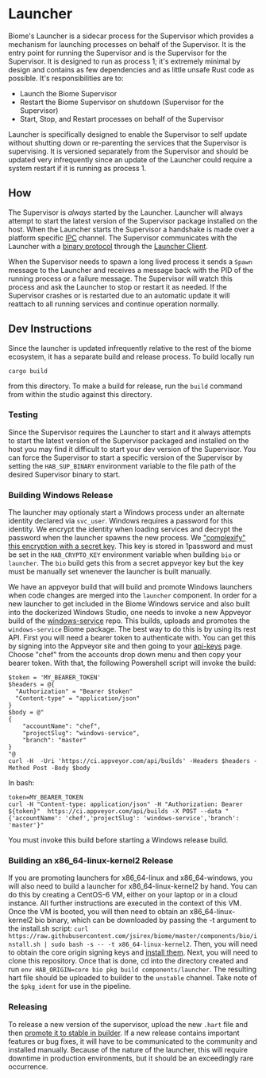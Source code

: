 # Launcher

Biome's Launcher is a sidecar process for the Supervisor which provides a mechanism for launching processes on behalf of the Supervisor. It is the entry point for running the Supervisor and is the Supervisor for the Supervisor. It is designed to run as process 1; it's extremely minimal by design and contains as few dependencies and as little unsafe Rust code as possible. It's responsibilities are to:

* Launch the Biome Supervisor
* Restart the Biome Supervisor on shutdown (Supervisor for the Supervisor)
* Start, Stop, and Restart processes on behalf of the Supervisor

Launcher is specifically designed to enable the Supervisor to self update without shutting down or re-parenting the services that the Supervisor is supervising. It is versioned separately from the Supervisor and should be updated very infrequently since an update of the Launcher could require a system restart if it is running as process 1.

## How

The Supervisor is *always* started by the Launcher. Launcher will always attempt to start the latest version of the Supervisor package installed on the host. When the Launcher starts the Supervisor a handshake is made over a platform specific [IPC](https://en.wikipedia.org/wiki/Inter-process_communication) channel. The Supervisor communicates with the Launcher with a [binary protocol](../launcher-protocol) through the [Launcher Client](../launcher-client).

When the Supervisor needs to spawn a long lived process it sends a `Spawn` message to the Launcher and receives a message back with the PID of the running process or a failure message. The Supervisor will watch this process and ask the Launcher to stop or restart it as needed. If the Supervisor crashes or is restarted due to an automatic update it will reattach to all running services and continue operation normally.

## Dev Instructions

Since the launcher is updated infrequently relative to the rest of the biome ecosystem, it has a separate build and release process. To build locally run
```
cargo build
```
from this directory. To make a build for release, run the `build` command from within the studio against this directory.

### Testing

Since the Supervisor requires the Launcher to start and it always attempts to start the latest version of the Supervisor packaged and installed on the host you may find it difficult to start your dev version of the Supervisor. You can force the Supervisor to start a specific version of the Supervisor by setting the `HAB_SUP_BINARY` environment variable to the file path of the desired Supervisor binary to start.

### Building Windows Release

The launcher may optionaly start a Windows process under an alternate identity declared via `svc_user`. Windows requires a password for this identity. We encrypt the identity when loading services and decrypt the password when the launcher spawns the new process. We ["complexify" this encryption with a secret key](https://docs.microsoft.com/en-us/windows/desktop/api/dpapi/nf-dpapi-cryptprotectdata). This key is stored in 1password and must be set in the `HAB_CRYPTO_KEY` environment variable when building `bio` or `launcher`. The `bio` build gets this from a secret appveyor key but the key must be manually set wnenever the launcher is built manually.

We have an appveyor build that will build and promote Windows launchers when code changes are merged into the `launcher` component. In order for a new launcher to get included in the Biome Windows service and also built into the dockerized Windows Studio, one needs to invoke a new Appveyor build of the [windows-service](https://github.com/biome-sh/windows-service) repo. This builds, uploads and promotes the `windows-service` Biome package. The best way to do this is by using its rest API. First you will need a bearer token to authenticate with. You can get this by signing into the Appveyor site and then going to your [api-keys](https://ci.appveyor.com/api-keys) page. Choose "chef" from the accounts drop down menu and then copy your bearer token. With that, the following Powershell script will invoke the build:

```
$token = 'MY_BEARER_TOKEN'
$headers = @{
  "Authorization" = "Bearer $token"
  "Content-type" = "application/json"
}
$body = @"
{
    "accountName": "chef",
    "projectSlug": "windows-service",
    "branch": "master"
}
"@
curl -H  -Uri 'https://ci.appveyor.com/api/builds' -Headers $headers -Method Post -Body $body
```

In bash:

```
token=MY_BEARER_TOKEN
curl -H "Content-type: application/json" -H "Authorization: Bearer ${token}"  https://ci.appveyor.com/api/builds -X POST --data "{'accountName': 'chef','projectSlug': 'windows-service','branch': 'master'}"
```

You must invoke this build before starting a Windows release build.

### Building an x86_64-linux-kernel2 Release

If you are promoting launchers for x86_64-linux and x86_64-windows, you will also need to build a launcher for x86_64-linux-kernel2 by hand. You can do this by creating a CentOS-6 VM, either on your laptop or in a cloud instance. All further instructions are executed in the context of this VM. Once the VM is booted, you will then need to obtain an x86_64-linux-kernel2 bio binary, which can be downloaded by passing the -t argument to the install.sh script: `curl https://raw.githubusercontent.com/jsirex/biome/master/components/bio/install.sh | sudo bash -s -- -t x86_64-linux-kernel2`.  Then, you will need to obtain the core origin signing keys and [install them](https://www.biome.sh/docs/biome-cli/#bio-origin-key-import). Next, you will need to clone this repository. Once that is done, cd into the directory created and run `env HAB_ORIGIN=core bio pkg build components/launcher`.  The resulting hart file should be uploaded to builder to the `unstable` channel. Take note of the `$pkg_ident` for use in the pipeline.

### Releasing

To release a new version of the supervisor, upload the new `.hart` file and then [promote it to stable in builder](https://bldr.habitat.sh/#/pkgs/biome/bio-launcher). If a new release contains important features or bug fixes, it will have to be communicated to the community and installed manually. Because of the nature of the launcher, this will require downtime in production environments, but it should be an exceedingly rare occurrence.
